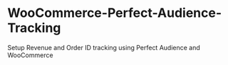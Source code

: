 # WooCommerce-Perfect-Audience-Tracking
Setup Revenue and Order ID tracking using Perfect Audience and WooCommerce
